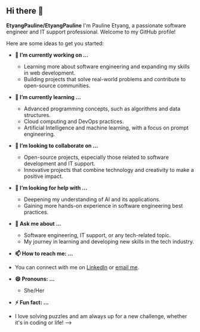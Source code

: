 ## Hi there 👋

**EtyangPauline/EtyangPauline** I'm Pauline Etyang, a passionate software engineer and IT support professional. Welcome to my GitHub profile!

Here are some ideas to get you started:

- **🔭 I’m currently working on ...**
  - Learning more about software engineering and expanding my skills in web development.
  - Building projects that solve real-world problems and contribute to open-source communities.
 
- **🌱 I’m currently learning ...**
  - Advanced programming concepts, such as algorithms and data structures.
  - Cloud computing and DevOps practices.
  - Artificial Intelligence and machine learning, with a focus on prompt engineering.

- **👯 I’m looking to collaborate on ...**
  - Open-source projects, especially those related to software development and IT support.
  - Innovative projects that combine technology and creativity to make a positive impact.

- **🤔 I’m looking for help with ...**
  - Deepening my understanding of AI and its applications.
  - Gaining more hands-on experience in software engineering best practices.

- **💬 Ask me about ...**
  - Software engineering, IT support, or any tech-related topic.
  - My journey in learning and developing new skills in the tech industry.

- **📫 How to reach me: ...**
 - You can connect with me on [LinkedIn](https://www.linkedin.com/in/pauline-etyang-0b77b2207) or [email me](Paulineetyang9@gmail.com).

- **😄 Pronouns: ...**
   - She/Her

- **⚡ Fun fact: ...**
 - I love solving puzzles and am always up for a new challenge, whether it's in coding or life!
-->
